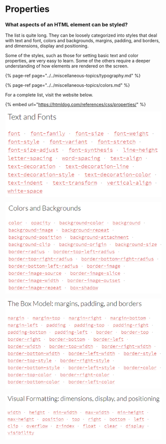 # Properties

### What aspects of an HTML element can be styled?

The list is quite long. They can be loosely categorized into styles that deal with text and font, colors and backgrounds, margins, padding, and borders, and dimensions, display and positioning.

Some of the styles, such as those for setting basic text and color properties, are very easy to learn. Some of the others require a deeper understanding of how elements are rendered on the screen.

{% page-ref page="../../miscellaneous-topics/typography.md" %}

{% page-ref page="../../miscellaneous-topics/colors.md" %}

For a complete list, visit the website below.

{% embed url="https://htmldog.com/references/css/properties/" %}

![](../../.gitbook/assets/image%20%28226%29.png)

![](../../.gitbook/assets/image%20%28240%29.png)

![](../../.gitbook/assets/image%20%28215%29.png)

![](../../.gitbook/assets/image%20%28275%29.png)

